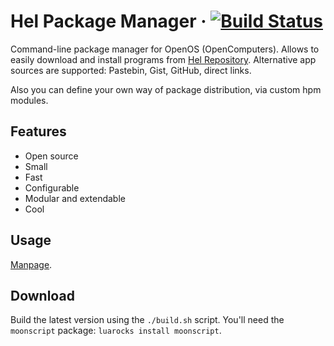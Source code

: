 # Hel Package Manager · [![Build Status](https://travis-ci.org/hel-repo/hpm.svg?branch=moon)](https://travis-ci.org/hel-repo/hpm)

Command-line package manager for OpenOS (OpenComputers).
Allows to easily download and install programs from [Hel Repository](https://github.com/hel-repo/hel).
Alternative app sources are supported: Pastebin, Gist, GitHub, direct links.

Also you can define your own way of package distribution, via custom hpm modules.

## Features
 * Open source
 * Small
 * Fast
 * Configurable
 * Modular and extendable
 * Cool

## Usage
[Manpage](https://github.com/hel-repo/hpm/blob/master/src/usr/man/hpm).

## Download
Build the latest version using the `./build.sh` script. You'll need the `moonscript` package: `luarocks install moonscript`.
